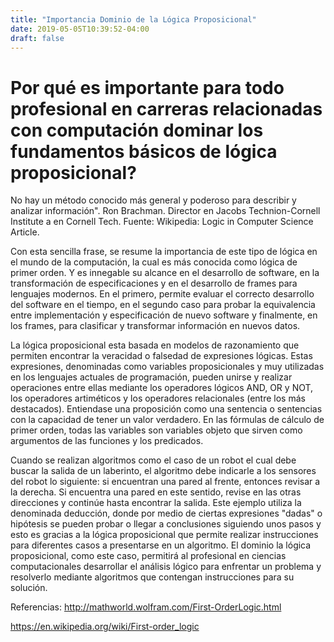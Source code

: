 ```yaml
---
title: "Importancia Dominio de la Lógica Proposicional"
date: 2019-05-05T10:39:52-04:00
draft: false
---
```

# Por qué es importante para todo profesional en carreras relacionadas con computación dominar los fundamentos básicos de lógica proposicional?

No hay un método conocido más general y poderoso para describir y analizar información". Ron Brachman. Director en Jacobs Technion-Cornell Institute a en Cornell Tech. Fuente: Wikipedia: Logic in Computer Science Article.

Con esta sencilla frase, se resume la importancia de este tipo de lógica en el mundo de la computación, la cual es más conocida como lógica de primer orden. Y es innegable su alcance en el desarrollo de software, en la transformación de especificaciones y en el desarrollo de frames para lenguajes modernos. En el primero, permite evaluar el correcto desarrollo del software en el tiempo, en el segundo caso para probar la equivalencia entre implementación y especificación de nuevo software y finalmente, en los frames, para clasificar y transformar información en nuevos datos. 

La lógica proposicional esta basada en modelos de razonamiento que permiten encontrar la veracidad o falsedad de expresiones lógicas. Estas expresiones, denominadas como variables proposicionales y muy utilizadas en los lenguajes actuales de programación, pueden unirse y realizar operaciones entre ellas mediante los operadores lógicos AND, OR y NOT, los operadores artiméticos y los operadores relacionales (entre los más destacados). Entiendase una proposición como una sentencia o sentencias con la capacidad de tener un valor verdadero. En las fórmulas de cálculo de primer orden, todas las variables son variables objeto que sirven como argumentos de las funciones y los predicados.

Cuando se realizan algoritmos como el caso de un robot el cual debe buscar la salida de un laberinto, el algoritmo debe indicarle a los sensores del robot lo siguiente: si encuentran una pared al frente, entonces revisar a la derecha. Si encuentra una pared en este sentido, revise en las otras direcciones y continúe hasta encontrar la salida. Este ejemplo utiliza la denominada deducción, donde por medio de ciertas expresiones "dadas" o hipótesis se pueden probar o llegar a conclusiones siguiendo unos pasos y esto es gracias a la lógica proposicional que permite realizar instrucciones para diferentes casos a presentarse en un algoritmo. El dominio la lógica proposicional, como este caso, permitirá al profesional en ciencias computacionales desarrollar el análisis lógico para enfrentar un problema y resolverlo mediante algoritmos que contengan instrucciones para su solución.

Referencias:
http://mathworld.wolfram.com/First-OrderLogic.html

https://en.wikipedia.org/wiki/First-order_logic







